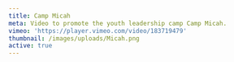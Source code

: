 ```yaml
---
title: Camp Micah
meta: Video to promote the youth leadership camp Camp Micah.
vimeo: 'https://player.vimeo.com/video/183719479'
thumbnail: /images/uploads/Micah.png
active: true
---
```


